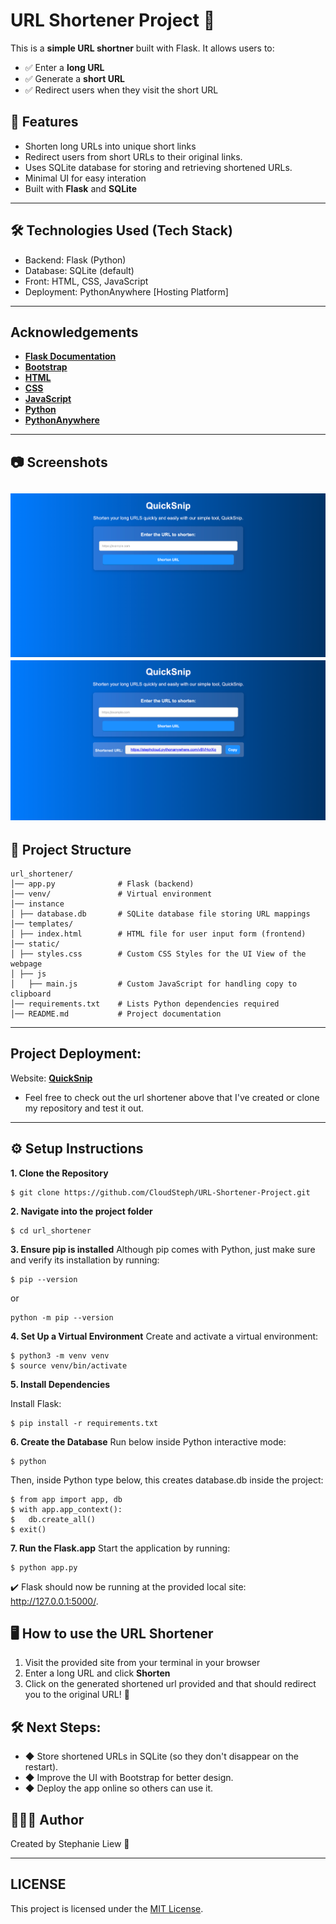 # URL Shortener Project 🚀

This is a **simple URL shortner** built with Flask. It allows users to:
- ✅ Enter a **long URL**
- ✅ Generate a **short URL**
- ✅ Redirect users when they visit the short URL

## 📌 Features
- Shorten long URLs into unique short links
- Redirect users from short URLs to their original links.
- Uses SQLite database for storing and retrieving shortened URLs.
- Minimal UI for easy interation
- Built with **Flask** and **SQLite**

---

## 🛠️ Technologies Used (Tech Stack)
- Backend: Flask (Python)
- Database: SQLite (default)
- Front: HTML, CSS, JavaScript
- Deployment: PythonAnywhere [Hosting Platform]

---

## Acknowledgements

- **[Flask Documentation](https://flask.palletsprojects.com/en/stable/)**
- **[Bootstrap](https://getbootstrap.com)**
- **[HTML](https://www.w3schools.com/html/default.asp)**
- **[CSS](https://www.w3schools.com/css/default.asp)**
- **[JavaScript](https://www.w3schools.com/js/default.asp)**
- **[Python](https://www.w3schools.com/python/default.asp)**
- **[PythonAnywhere](https://www.youtube.com/watch?v=z7dYIKm4np8)**

---

## 📷 Screenshots
![img.png](project_images/img.png)
![img_1.png](project_images/img_1.png)
---

## 📁 Project Structure
```
url_shortener/ 
│── app.py      	    # Flask (backend) 
│── venv/       	    # Virtual environment 
│── instance
│ ├── database.db       # SQLite database file storing URL mappings
│── templates/ 
│ ├── index.html 	    # HTML file for user input form (frontend)
│── static/
│ ├── styles.css        # Custom CSS Styles for the UI View of the webpage
│ ├── js
│   ├── main.js         # Custom JavaScript for handling copy to clipboard
│── requirements.txt    # Lists Python dependencies required 
│── README.md 		    # Project documentation
```
---

## Project Deployment: 

Website: **[QuickSnip](https://stephcloud.pythonanywhere.com)**

- Feel free to check out the url shortener above that I've created or clone my repository and test it out.

---

## ⚙️ Setup Instructions

**1. Clone the Repository**
```
$ git clone https://github.com/CloudSteph/URL-Shortener-Project.git
```

**2. Navigate into the project folder**
```
$ cd url_shortener
```

**3. Ensure pip is installed**
Although pip comes with Python, just make sure and verify its installation by running:
```
$ pip --version
```
or 
```
python -m pip --version
```

**4. Set Up a Virtual Environment**
Create and activate a virtual environment:
```
$ python3 -m venv venv
$ source venv/bin/activate
```
**5. Install Dependencies**

Install Flask:
```
$ pip install -r requirements.txt
```

**6. Create the Database**
Run below inside Python interactive mode:
```
$ python
```

Then, inside Python type below, this creates database.db inside the project:
```
$ from app import app, db
$ with app.app_context():
$	db.create_all()
$ exit()
```

**7. Run the Flask.app**
Start the application by running:
```
$ python app.py
```
✔️ Flask should now be running at the provided local site: http://127.0.0.1:5000/.

## 🖥️ How to use the URL Shortener
1. Visit the provided site from your terminal in your browser
2. Enter a long URL and click **Shorten**
3. Click on the generated shortened url provided and that should redirect you to the original URL! 🎉

## 🛠️ Next Steps:
- ◆ Store shortened URLs in SQLite (so they don't disappear on the restart).
- ◆ Improve the UI with Bootstrap for better design.
- ◆ Deploy the app online so others can use it.

## 👩🏻‍💻 Author

Created by Stephanie Liew 🚀

---

## LICENSE

This project is licensed under the [MIT License](LICENSE.md).









